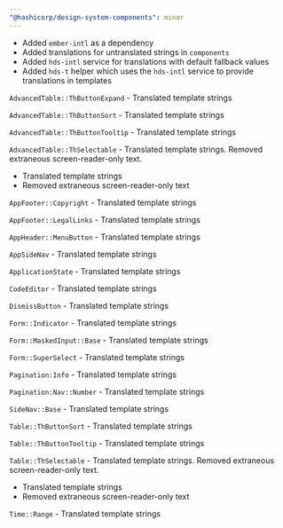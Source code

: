 ```yaml
---
"@hashicorp/design-system-components": minor
---
```


- Added `ember-intl` as a dependency
- Added translations for untranslated strings in `components`
- Added `hds-intl` service for translations with default fallback values
- Added `hds-t` helper which uses the `hds-intl` service to provide translations in templates

`AdvancedTable::ThButtonExpand` - Translated template strings

`AdvancedTable::ThButtonSort` - Translated template strings

`AdvancedTable::ThButtonTooltip` - Translated template strings

`AdvancedTable::ThSelectable` - Translated template strings. Removed extraneous screen-reader-only text.

- Translated template strings
- Removed extraneous screen-reader-only text

`AppFooter::Copyright` - Translated template strings

`AppFooter::LegalLinks` - Translated template strings

`AppHeader::MenuButton` - Translated template strings

`AppSideNav` - Translated template strings

`ApplicationState` - Translated template strings

`CodeEditor` - Translated template strings

`DismissButton` - Translated template strings

`Form::Indicator` - Translated template strings

`Form::MaskedInput::Base` - Translated template strings

`Form::SuperSelect` - Translated template strings

`Pagination:Info` - Translated template strings

`Pagination:Nav::Number` - Translated template strings

`SideNav::Base` - Translated template strings

`Table::ThButtonSort` - Translated template strings

`Table::ThButtonTooltip` - Translated template strings

`Table::ThSelectable` - Translated template strings. Removed extraneous screen-reader-only text.

- Translated template strings
- Removed extraneous screen-reader-only text

`Time::Range` - Translated template strings
